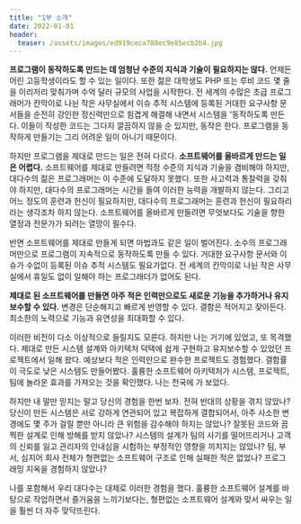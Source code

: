```yaml
---
title: "1부 소개"
date: 2022-01-01
header:
  teaser: /assets/images/ed919ceca780ec9e85ecb2b4.jpg
---
```


**프로그램이 동작하도록 만드는 데 엄청난 수준의 지식과 기술이 필요하지는 않다.** 언제든 어린 고등학생이라도 할 수 있는 일이다. 또한 젊은 대학생도 PHP 또는 루비 코드 몇 줄을 이리저리 맞춰가며 수억 달러 규모의 사업을 시작한다. 전 세계의 수많은 초급 프로그래머가 칸막이로 나뉜 작은 사무실에서 이슈 추적 시스템에 등록된 거대한 요구사항 문서들을 순전히 강인한 정신력만으로 힘겹게 해결해 내면서 시스템을 '동작하도록 만든다. 이들이 작성한 코드는 그다지 깔끔하지 않을 순 있지만, 동작은 한다. 프로그램을 동작하게 만들기는 그리 어려운 일이 아니기 때문이다.

하지만 프로그램을 제대로 만드는 일은 전혀 다르다. **소프트웨어를 올바르게 만드는 일은 어렵다.** 소프트웨어를 제대로 만들려면 적정 수준의 지식과 기술을 겸비해야 하지만, 대다수의 젊은 프로그래머는 이 수준에 도달하지 못했다. 또한 사고력과 통찰력을 갖춰야 하지만, 대다수의 프로그래머는 시간을 들여 이러한 능력을 개발하지 않는다. 그리고 어느 정도의 훈련과 헌신이 필요하지만, 대다수의 프로그래머는 훈련과 헌신이 필요하리라는 생각조차 하지 않는다. 소프트웨어를 올바르게 만들려면 무엇보다도 기술을 향한 열정과 전문가가 되려는 열망이 필수다.

반면 소프트웨어를 제대로 만들게 되면 마법과도 같은 일이 벌어진다. 소수의 프로그래머만으로 프로그램이 지속적으로 동작하도록 만들 수 있다. 거대한 요구사항 문서와 이슈가 수없이 등록된 이슈 추적 시스템도 필요가없다. 전 세계의 칸막이로 나뉜 작은 사무실에서 휴일도 없이 일해야 하는 프로그래더가 없어도 된다.

**제대로 된 소프트웨어를 만들면 아주 적은 인력만으로도 새로운 기능을 추가하거나 유지보수할 수 있다.** 변경은 단순해지고 빠르게 반영할 수 있다. 결함은 적어지고 잦아든다. 최소한의 노력으로 기능과 유연성을 최대화할 수 있다.

이러한 비전이 다소 이상적으로 들릴지도 모른다. 하지만 나는 거기에 있었고, 또 목격했다. 제대로 만든 시스템 설계와 아키텍처 덕택에 쉽게 구현하고 유지보수할 수 있었던 프로젝트에서 일해 왔다. 예상보다 적은 인력만으로 완수한 프로젝트도 경험했다. 결함률이 극도로 낮은 시스템도 만들어봤다. 훌륭한 소프트웨어 아키텍처가 시스템, 프로젝트, 팀에 놀라운 효과를 가져오는 것을 확인했다. 나는 천국에 가 보았다.

하지만 내 말만 믿지는 말고 당신의 경험을 한번 보자. 전혀 반대의 상황을 겪지 않았나? 당신이 만든 시스템은 서로 강하게 연관되어 있고 복잡하게 결합되어서, 아주 사소한 변경에도 몇 주가 걸릴 뿐만 아니라 큰 위험을 감수해야 하지는 않았나? 잘못된 코드와 끔찍한 설계로 인해 방해를 받지 않았나? 시스템의 설계가 팀의 사기를 떨어뜨리거나 고객의 신뢰를 잃고 관리자의 인내심을 시험하는 부정적인 영향을 끼치지는 않았나? 팀, 부서, 심지어 회사 전체가 형편없는 소프트웨어 구조로 인해 실패한 적은 없었나? 프로그래밍 지옥을 경험하지 않았나?

나를 포함해서 우리 대다수는 대체로 이러한 경험을 했다. 훌륭한 소프트웨어 설계를 바탕으로 작업하면서 즐거움을 느끼기보다는, 형편없는 소프트웨어 설계와 맞서 싸우는 일을 훨씬 더 자주 맞닥뜨린다.